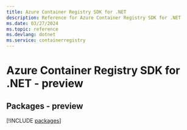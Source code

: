 ```yaml
---
title: Azure Container Registry SDK for .NET
description: Reference for Azure Container Registry SDK for .NET
ms.date: 03/27/2024
ms.topic: reference
ms.devlang: dotnet
ms.service: containerregistry
---
```

# Azure Container Registry SDK for .NET - preview
## Packages - preview
[!INCLUDE [packages](container-registry-index.md)]